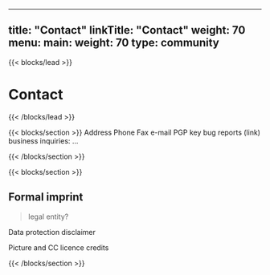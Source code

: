 
---
title: "Contact"
linkTitle: "Contact"
weight: 70
menu:
  main:
    weight: 70
type: community
---

{{< blocks/lead  >}}
# Contact
{{< /blocks/lead >}}

{{< blocks/section >}}
Address
Phone
Fax
e-mail
PGP key
bug reports (link)
business inquiries: ... 

{{< /blocks/section >}}

{{< blocks/section >}}
## Formal imprint

> legal entity?

Data protection disclaimer

Picture and CC licence credits

{{< /blocks/section >}}

